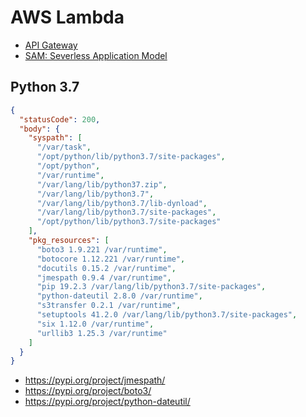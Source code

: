 # AWS Lambda

- [API Gateway](../apigateway/README.md)
- [SAM: Severless Application Model](sam/README.md)

## Python 3.7

```json
{
  "statusCode": 200,
  "body": {
    "syspath": [
      "/var/task",
      "/opt/python/lib/python3.7/site-packages",
      "/opt/python",
      "/var/runtime",
      "/var/lang/lib/python37.zip",
      "/var/lang/lib/python3.7",
      "/var/lang/lib/python3.7/lib-dynload",
      "/var/lang/lib/python3.7/site-packages",
      "/opt/python/lib/python3.7/site-packages"
    ],
    "pkg_resources": [
      "boto3 1.9.221 /var/runtime",
      "botocore 1.12.221 /var/runtime",
      "docutils 0.15.2 /var/runtime",
      "jmespath 0.9.4 /var/runtime",
      "pip 19.2.3 /var/lang/lib/python3.7/site-packages",
      "python-dateutil 2.8.0 /var/runtime",
      "s3transfer 0.2.1 /var/runtime",
      "setuptools 41.2.0 /var/lang/lib/python3.7/site-packages",
      "six 1.12.0 /var/runtime",
      "urllib3 1.25.3 /var/runtime"
    ]
  }
}
```

- <https://pypi.org/project/jmespath/>
- <https://pypi.org/project/boto3/>
- <https://pypi.org/project/python-dateutil/>

